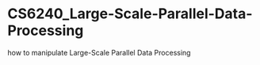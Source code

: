 # CS6240_Large-Scale-Parallel-Data-Processing
how to manipulate Large-Scale Parallel Data Processing 

